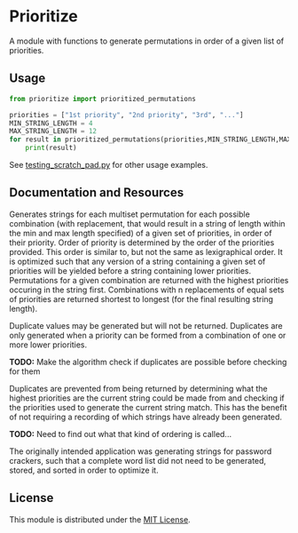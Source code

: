 # Prioritize
A module with functions to generate permutations in order of a given list of priorities.

## Usage
```python
from prioritize import prioritized_permutations

priorities = ["1st priority", "2nd priority", "3rd", "..."]
MIN_STRING_LENGTH = 4
MAX_STRING_LENGTH = 12
for result in prioritized_permutations(priorities,MIN_STRING_LENGTH,MAX_STRING_LENGTH):
    print(result)
```

See [testing_scratch_pad.py](/testing_scratch_pad.py) for other usage examples.

## Documentation and Resources
Generates strings for each multiset permutation for each possible
combination (with replacement, that would result in a string of length
within the min and max length specified) of a given set of priorities,
in order of their priority. Order of priority is determined by the order
of the priorities provided. This order is similar to, but not the same
as lexigraphical order. It is optimized such that any version of a
string containing a given set of priorities will be yielded before a
string containing lower priorities. Permutations for a given
combination are returned with the highest priorities occuring in the
string first. Combinations with n replacements of equal sets of priorities
are returned shortest to longest (for the final resulting string length).

Duplicate values may be generated but will not be returned.
Duplicates are only generated when a priority can be formed from a
combination of one or more lower priorities.

**TODO:** Make the algorithm check if duplicates are possible before checking for them

Duplicates are prevented from being returned by determining what the
highest priorities are the current string could be made from and
checking if the priorities used to generate the current string match.
This has the benefit of not requiring a recording of which strings have
already been generated.

**TODO:** Need to find out what that kind of ordering is called...

The originally intended application was generating strings for password
crackers, such that a complete word list did not need to be generated,
stored, and sorted in order to optimize it.

## License
This module is distributed under the [MIT License](/LICENSE).
